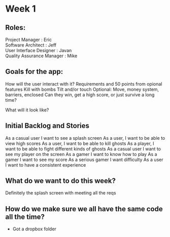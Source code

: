 Week 1
======

## Roles:

Project Manager               : Eric    <br/>
Software Architect            : Jeff    <br/> 
User Interface Designer       : Javan   <br/>
Quality Assurance Manager     : Mike    <br/>


## Goals for the app:
How will the user interact with it?
  Requirements and 50 points from opional features
  Kill with bombs
  Tilt and/or touch
  Optional: Move, money system, barriers, enclosed
Can they win, get a high score, or just survive a long time?

What will it look like?

## Initial Backlog and Stories

As a casual user I want to see a splash screen
As a user, I want to be able to view high scores
As a user, I want to be able to kill ghosts
As a player, I want to be able to fight different kinds of ghosts
As a casual user I want to see my player on the screen
As a gamer I want to know how to play
As a gamer I want to see my score
As a serious gamer I want difficulty
As a user I want to have a consistent experience

## What do we want to do this week?
Definitely the splash screen with meeting all the reqs


## How do we make sure we all have the same code all the time?
  - Got a dropbox folder 


